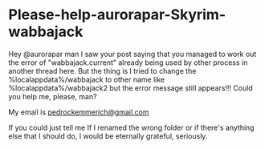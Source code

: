 # Please-help-aurorapar-Skyrim-wabbajack

Hey @aurorapar man I saw your post saying that you managed to work out the error of "wabbajack.current" already being used by other process in another thread here. But the thing is I tried to change the %localappdata%/wabbajack to other name like %localappdata%/wabbajack2 but the error message still appears!!! Could you help me, please, man?

My email is pedrockemmerich@gmail.com

If you could just tell me If I renamed the wrong folder or if there's anything else that I should do, I would be eternally grateful, seriously.
